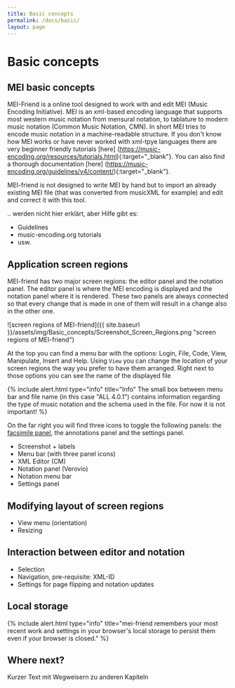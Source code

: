 ```yaml
---
title: Basic concepts
permalink: /docs/basic/
layout: page 
---
```

# Basic concepts

## MEI basic concepts

MEI-Friend is a online tool designed to work with and edit MEI (Music Encoding Initiative). MEI is an xml-based encoding language that supports most western music notation from mensural notation, to tablature to modern music notation (Common Music Notation, CMN). In short MEI tries to encode music notation in a machine-readable structure. 
If you don't know how MEI works or have never worked with xml-tpye languages there are very beginner friendly tutorials [here] (https://music-encoding.org/resources/tutorials.html){:target="_blank"}. You can also find a thorough documentation [here] (https://music-encoding.org/guidelines/v4/content/){:target="_blank"}.

MEI-friend is not designed to write MEI by hand but to import an already existing MEI file (that was converted from musicXML for example) and edit and correct it with this tool.

.. werden nicht hier erklärt, aber Hilfe gibt es: 
 * Guidelines
 * music-encoding.org tutorials
 * usw.

## Application screen regions

MEI-friend has two major screen regions: the editor panel and the notation panel. The editor panel is where the MEI encoding is displayed and the notation panel where it is rendered. These two panels are always connected so that every change that is made in one of them will result in a change also in the other one.

![screen regions of MEI-friend]({{ site.baseurl }}/assets/img/Basic_concepts/Screenshot_Screen_Regions.png "screen regions of MEI-friend")

At the top you can find a menu bar with the options: Login, File, Code, View, Manipulate, Insert and Help. Using `View` you can change the location of your screen regions the way you prefer to have them arranged. Right next to those options you can see the name of the displayed file

{% include alert.html type="info" title="Info" The small box between menu bar and file name (in this case "ALL 4.0.1") contains information regarding the type of music notation and the schema used in the file. For now it is not important! %}



On the far right you will find three icons to toggle the following panels: the [facsimile panel](_docs\facsimile.md), the annotations panel and the settings panel.

* Screenshot + labels
* Menu bar (with three panel icons)
* XML Editor (CM)
* Notation panel (Verovio)
* Notation menu bar  
* Settings panel

## Modifying layout of screen regions

* View menu (orientation)
* Resizing

## Interaction between editor and notation

* Selection
* Navigation, pre-requisite: XML-ID
* Settings for page flipping and notation updates

## Local storage

{% include alert.html type="info" title="mei-friend remembers your most recent work and settings in your browser's local storage to persist them even if your browser is closed." %}

## Where next?

Kurzer Text mit Wegweisern zu anderen Kapiteln